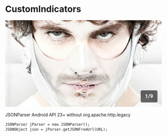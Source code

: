 # CustomIndicators

![](https://raw.githubusercontent.com/marten83/CustomIndicators/master/preview.jpg)

JSONParser Android API 23+ without org.apache.http.legacy

```
JSONParser jParser = new JSONParser();
JSONObject json = jParser.getJSONFromUrl(URL);
```